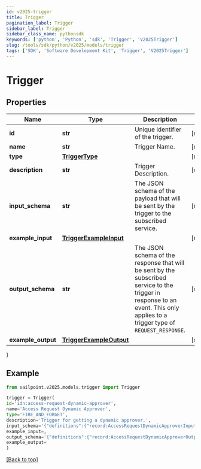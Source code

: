 ```yaml
---
id: v2025-trigger
title: Trigger
pagination_label: Trigger
sidebar_label: Trigger
sidebar_class_name: pythonsdk
keywords: ['python', 'Python', 'sdk', 'Trigger', 'V2025Trigger'] 
slug: /tools/sdk/python/v2025/models/trigger
tags: ['SDK', 'Software Development Kit', 'Trigger', 'V2025Trigger']
---
```


# Trigger


## Properties

Name | Type | Description | Notes
------------ | ------------- | ------------- | -------------
**id** | **str** | Unique identifier of the trigger. | [required]
**name** | **str** | Trigger Name. | [required]
**type** | [**TriggerType**](trigger-type) |  | [required]
**description** | **str** | Trigger Description. | [optional] 
**input_schema** | **str** | The JSON schema of the payload that will be sent by the trigger to the subscribed service. | [required]
**example_input** | [**TriggerExampleInput**](trigger-example-input) |  | [required]
**output_schema** | **str** | The JSON schema of the response that will be sent by the subscribed service to the trigger in response to an event.  This only applies to a trigger type of `REQUEST_RESPONSE`. | [optional] 
**example_output** | [**TriggerExampleOutput**](trigger-example-output) |  | [optional] 
}

## Example

```python
from sailpoint.v2025.models.trigger import Trigger

trigger = Trigger(
id='idn:access-request-dynamic-approver',
name='Access Request Dynamic Approver',
type='FIRE_AND_FORGET',
description='Trigger for getting a dynamic approver.',
input_schema='{"definitions":{"record:AccessRequestDynamicApproverInput":{"type":"object","required":["accessRequestId","requestedFor","requestedItems","requestedBy"],"additionalProperties":true,"properties":{"accessRequestId":{"type":"string"},"requestedFor":{"$ref":"#/definitions/record:requestedForIdentityRef"},"requestedItems":{"type":"array","items":{"$ref":"#/definitions/record:requestedObjectRef"}},"requestedBy":{"$ref":"#/definitions/record:requestedByIdentityRef"}}},"record:requestedForIdentityRef":{"type":"object","required":["id","name","type"],"additionalProperties":true,"properties":{"id":{"type":"string"},"name":{"type":"string"},"type":{"type":"string"}}},"record:requestedObjectRef":{"type":"object","optional":["description","comment"],"required":["id","name","type","operation"],"additionalProperties":true,"properties":{"id":{"type":"string"},"name":{"type":"string"},"description":{"oneOf":[{"type":"null"},{"type":"string"}]},"type":{"type":"string"},"operation":{"type":"string"},"comment":{"oneOf":[{"type":"null"},{"type":"string"}]}}},"record:requestedByIdentityRef":{"type":"object","required":["type","id","name"],"additionalProperties":true,"properties":{"type":{"type":"string"},"id":{"type":"string"},"name":{"type":"string"}}}},"$ref":"#/definitions/record:AccessRequestDynamicApproverInput"}',
example_input=,
output_schema='{"definitions":{"record:AccessRequestDynamicApproverOutput":{"type":["null","object"],"required":["id","name","type"],"additionalProperties":true,"properties":{"id":{"type":"string"},"name":{"type":"string"},"type":{"type":"string"}}}},"$ref":"#/definitions/record:AccessRequestDynamicApproverOutput"}',
example_output=
)

```
[[Back to top]](#) 

